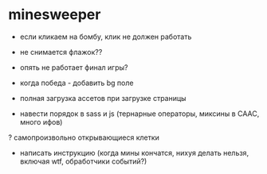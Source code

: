 # minesweeper

- если кликаем на бомбу, клик не должен работать
- не снимается флажок??
- опять не работает финал игры?
- когда победа - добавить bg поле

- полная загрузка ассетов при загрузке страницы
- навести порядок в sass и js (тернарные операторы, миксины в СААС, много ифов)

? самопроизвольно открывающиеся клетки

- написать инструкцию (когда мины кончатся, нихуя делать нельзя, включая wtf, обработчики событий?)